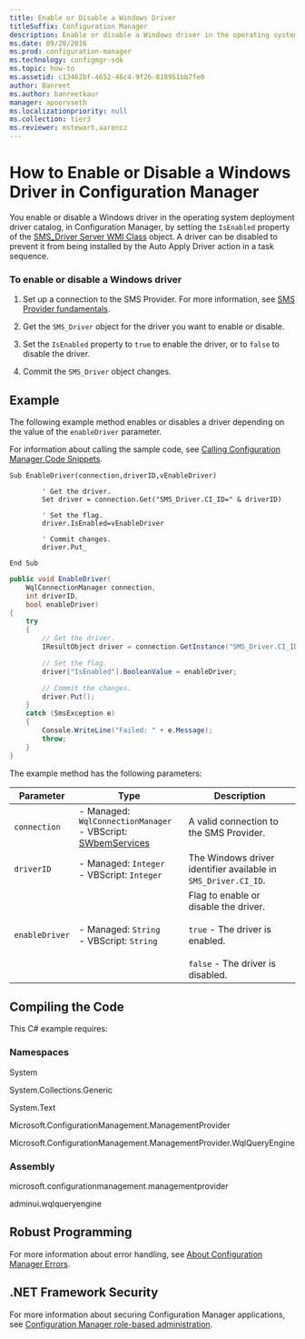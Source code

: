 ```yaml
---
title: Enable or Disable a Windows Driver
titleSuffix: Configuration Manager
description: Enable or disable a Windows driver in the operating system deployment driver catalog by setting the IsEnabled property of the SMS_Driver Server WMI Class object.
ms.date: 09/20/2016
ms.prod: configuration-manager
ms.technology: configmgr-sdk
ms.topic: how-to
ms.assetid: c13462bf-4652-46c4-9f26-818951bb7fe0
author: Banreet
ms.author: banreetkaur
manager: apoorvseth
ms.localizationpriority: null
ms.collection: tier3
ms.reviewer: mstewart,aaroncz 
---
```

# How to Enable or Disable a Windows Driver in Configuration Manager
You enable or disable a Windows driver in the operating system deployment driver catalog, in Configuration Manager, by setting the `IsEnabled` property of the [SMS_Driver Server WMI Class](../../develop/reference/osd/sms_driver-server-wmi-class.md) object. A driver can be disabled to prevent it from being installed by the Auto Apply Driver action in a task sequence.  

### To enable or disable a Windows driver  

1.  Set up a connection to the SMS Provider. For more information, see [SMS Provider fundamentals](../core/understand/sms-provider-fundamentals.md).  

2.  Get the `SMS_Driver` object for the driver you want to enable or disable.  

3.  Set the `IsEnabled` property to `true` to enable the driver, or to `false` to disable the driver.  

4.  Commit the `SMS_Driver` object changes.  

## Example  
 The following example method enables or disables a driver depending on the value of the `enableDriver` parameter.  

 For information about calling the sample code, see [Calling Configuration Manager Code Snippets](../../develop/core/understand/calling-code-snippets.md).  

```vbs  
Sub EnableDriver(connection,driverID,vEnableDriver)  

        ' Get the driver.  
        Set driver = connection.Get("SMS_Driver.CI_ID=" & driverID)  

        ' Set the flag.  
        driver.IsEnabled=vEnableDriver  

        ' Commit changes.  
        driver.Put_  

End Sub  
```  

```c#  
public void EnableDriver(  
    WqlConnectionManager connection,   
    int driverID,   
    bool enableDriver)  
{  
    try  
    {  
        // Get the driver.  
        IResultObject driver = connection.GetInstance("SMS_Driver.CI_ID=" + driverID);  

        // Set the flag.  
        driver["IsEnabled"].BooleanValue = enableDriver;  

        // Commit the changes.  
        driver.Put();  
    }  
    catch (SmsException e)  
    {  
        Console.WriteLine("Failed: " + e.Message);  
        throw;  
    }  
}  
```  

 The example method has the following parameters:  

|Parameter|Type|Description|  
|---------------|----------|-----------------|  
|`connection`|-   Managed: `WqlConnectionManager`<br />-   VBScript: [SWbemServices](/windows/win32/wmisdk/swbemservices)|A valid connection to the SMS Provider.|  
|`driverID`|-   Managed: `Integer`<br />-   VBScript: `Integer`|The Windows driver identifier available in `SMS_Driver.CI_ID`.|  
|`enableDriver`|-   Managed: `String`<br />-   VBScript: `String`|Flag to enable or disable the driver.<br /><br /> `true` - The driver is enabled.<br /><br /> `false` -  The driver is disabled.|  

## Compiling the Code  
 This C# example requires:  

### Namespaces  
 System  

 System.Collections.Generic  

 System.Text  

 Microsoft.ConfigurationManagement.ManagementProvider  

 Microsoft.ConfigurationManagement.ManagementProvider.WqlQueryEngine  

### Assembly  
 microsoft.configurationmanagement.managementprovider  

 adminui.wqlqueryengine  

## Robust Programming  
 For more information about error handling, see [About Configuration Manager Errors](../../develop/core/understand/about-configuration-manager-errors.md).  

## .NET Framework Security  
 For more information about securing Configuration Manager applications, see [Configuration Manager role-based administration](../../develop/core/servers/configure/role-based-administration.md).
